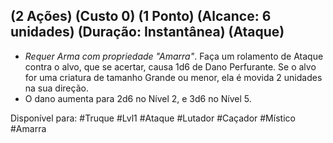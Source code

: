 ## (2 Ações) (Custo 0) (1 Ponto) (Alcance: 6 unidades) (Duração: Instantânea) (Ataque)

  - *Requer Arma com propriedade "Amarra"*. Faça um rolamento de Ataque contra o alvo, que se acertar, causa 1d6 de Dano Perfurante. Se o alvo for uma criatura de tamanho Grande ou menor, ela é movida 2 unidades na sua direção.
  - O dano aumenta para 2d6 no Nível 2, e 3d6 no Nível 5.

Disponível para: 
#Truque #Lvl1 #Ataque #Lutador #Caçador #Místico #Amarra